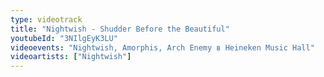 ```yaml
---
type: videotrack
title: "Nightwish - Shudder Before the Beautiful"
youtubeId: "3NIlgEyK3LU"
videoevents: "Nightwish, Amorphis, Arch Enemy в Heineken Music Hall"
videoartists: ["Nightwish"]
---
```

